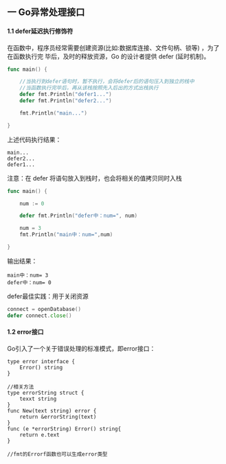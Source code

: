 ## 一 Go异常处理接口
#### 1.1 defer延迟执行修饰符
在函数中，程序员经常需要创建资源(比如:数据库连接、文件句柄、锁等) ，为了在函数执行完 毕后，及时的释放资源，Go 的设计者提供 defer (延时机制)。
```go
func main() {

	//当执行到defer语句时，暂不执行，会将defer后的语句压入到独立的栈中
	//当函数执行完毕后，再从该栈按照先入后出的方式出栈执行
	defer fmt.Println("defer1...")
	defer fmt.Println("defer2...")

	fmt.Println("main...")

}
```
上述代码执行结果：
```
main...
defer2...
defer1...
```
注意：在 defer 将语句放入到栈时，也会将相关的值拷贝同时入栈
```go
func main() {

	num := 0

	defer fmt.Println("defer中：num=", num)

	num = 3
	fmt.Println("main中：num=",num)

}
```
输出结果：
```
main中：num= 3
defer中：num= 0
```
defer最佳实践：用于关闭资源
```go
connect = openDatabase()
defer connect.close()
```
#### 1.2 error接口
Go引入了一个关于错误处理的标准模式，即error接口：
```
type error interface {
	Error() string
}

//相关方法
type errorString struct {
	texxt string
}
func New(text string) error {
	return &errorString(text)
}
func (e *errorString) Error() string{
	return e.text
}

//fmt的Errorf函数也可以生成error类型
```
